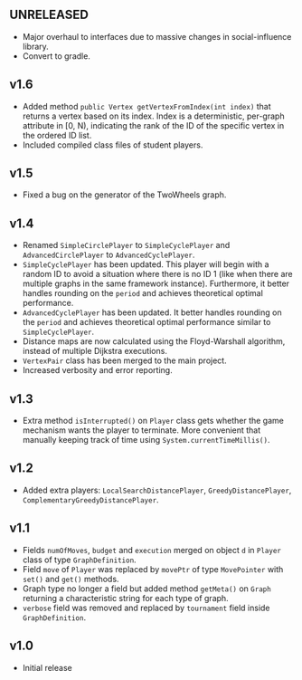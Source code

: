 ## UNRELEASED

- Major overhaul to interfaces due to massive changes in social-influence library.
- Convert to gradle.

## v1.6

- Added method `public Vertex getVertexFromIndex(int index)` that returns a vertex based on its index. Index is a deterministic, per-graph attribute in [0, N), indicating the rank of the ID of the specific vertex in the ordered ID list.
- Included compiled class files of student players.

## v1.5

- Fixed a bug on the generator of the TwoWheels graph.

## v1.4

- Renamed `SimpleCirclePlayer` to `SimpleCyclePlayer` and `AdvancedCirclePlayer` to `AdvancedCyclePlayer`.
- `SimpleCyclePlayer` has been updated. This player will begin with a random ID to avoid a situation where there is no ID 1 (like when there are multiple graphs in the same framework instance). Furthermore, it better handles rounding on the `period` and achieves theoretical optimal performance.
- `AdvancedCyclePlayer` has been updated. It better handles rounding on the `period` and achieves theoretical optimal performance similar to `SimpleCyclePlayer`.
- Distance maps are now calculated using the Floyd-Warshall algorithm, instead of multiple Dijkstra executions.
- `VertexPair` class has been merged to the main project.
- Increased verbosity and error reporting.

## v1.3

- Extra method `isInterrupted()` on `Player` class gets whether the game mechanism wants the player to terminate. More convenient that manually keeping track of time using `System.currentTimeMillis()`.

## v1.2

- Added extra players: `LocalSearchDistancePlayer`, `GreedyDistancePlayer`, `ComplementaryGreedyDistancePlayer`.

## v1.1

- Fields `numOfMoves`, `budget` and `execution` merged on object `d` in `Player` class of type `GraphDefinition`.
- Field `move` of `Player` was replaced by `movePtr` of type `MovePointer` with `set()` and `get()` methods.
- Graph type no longer a field but added method `getMeta()` on `Graph` returning a characteristic string for each type of graph.
- `verbose` field was removed and replaced by `tournament` field inside `GraphDefinition`.

## v1.0

- Initial release
